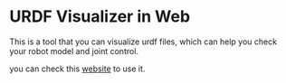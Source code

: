 # URDF Visualizer in Web

This is a tool that you can visualize urdf files, which can help you check your robot model and joint control. 

you can check this [website](https://xinlang2019.github.io/urdf_visualizer/) to use it.